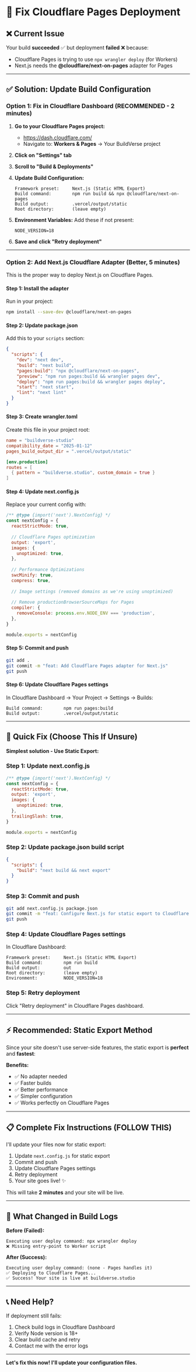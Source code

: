 # 🔧 Fix Cloudflare Pages Deployment

## ❌ Current Issue

Your build **succeeded** ✅ but deployment **failed** ❌ because:
- Cloudflare Pages is trying to use `npx wrangler deploy` (for Workers)
- Next.js needs the **@cloudflare/next-on-pages** adapter for Pages

---

## ✅ Solution: Update Build Configuration

### **Option 1: Fix in Cloudflare Dashboard (RECOMMENDED - 2 minutes)**

1. **Go to your Cloudflare Pages project:**
   - https://dash.cloudflare.com/
   - Navigate to: **Workers & Pages** → Your BuildVerse project

2. **Click on "Settings" tab**

3. **Scroll to "Build & Deployments"**

4. **Update Build Configuration:**
   ```
   Framework preset:     Next.js (Static HTML Export)
   Build command:        npm run build && npx @cloudflare/next-on-pages
   Build output:         .vercel/output/static
   Root directory:       (leave empty)
   ```

5. **Environment Variables:**
   Add these if not present:
   ```
   NODE_VERSION=18
   ```

6. **Save and click "Retry deployment"**

---

### **Option 2: Add Next.js Cloudflare Adapter (Better, 5 minutes)**

This is the proper way to deploy Next.js on Cloudflare Pages.

#### **Step 1: Install the adapter**

Run in your project:
```bash
npm install --save-dev @cloudflare/next-on-pages
```

#### **Step 2: Update package.json**

Add this to your `scripts` section:
```json
{
  "scripts": {
    "dev": "next dev",
    "build": "next build",
    "pages:build": "npx @cloudflare/next-on-pages",
    "preview": "npm run pages:build && wrangler pages dev",
    "deploy": "npm run pages:build && wrangler pages deploy",
    "start": "next start",
    "lint": "next lint"
  }
}
```

#### **Step 3: Create wrangler.toml**

Create this file in your project root:
```toml
name = "buildverse-studio"
compatibility_date = "2025-01-12"
pages_build_output_dir = ".vercel/output/static"

[env.production]
routes = [
  { pattern = "buildverse.studio", custom_domain = true }
]
```

#### **Step 4: Update next.config.js**

Replace your current config with:
```javascript
/** @type {import('next').NextConfig} */
const nextConfig = {
  reactStrictMode: true,
  
  // Cloudflare Pages optimization
  output: 'export',
  images: {
    unoptimized: true,
  },
  
  // Performance Optimizations
  swcMinify: true,
  compress: true,
  
  // Image settings (removed domains as we're using unoptimized)
  
  // Remove productionBrowserSourceMaps for Pages
  compiler: {
    removeConsole: process.env.NODE_ENV === 'production',
  },
}

module.exports = nextConfig
```

#### **Step 5: Commit and push**

```bash
git add .
git commit -m "feat: Add Cloudflare Pages adapter for Next.js"
git push
```

#### **Step 6: Update Cloudflare Pages settings**

In Cloudflare Dashboard → Your Project → Settings → Builds:
```
Build command:        npm run pages:build
Build output:         .vercel/output/static
```

---

## 🚀 Quick Fix (Choose This If Unsure)

**Simplest solution - Use Static Export:**

### **Step 1: Update next.config.js**

```javascript
/** @type {import('next').NextConfig} */
const nextConfig = {
  reactStrictMode: true,
  output: 'export',
  images: {
    unoptimized: true,
  },
  trailingSlash: true,
}

module.exports = nextConfig
```

### **Step 2: Update package.json build script**

```json
{
  "scripts": {
    "build": "next build && next export"
  }
}
```

### **Step 3: Commit and push**

```bash
git add next.config.js package.json
git commit -m "feat: Configure Next.js for static export to Cloudflare Pages"
git push
```

### **Step 4: Update Cloudflare Pages settings**

In Cloudflare Dashboard:
```
Framework preset:     Next.js (Static HTML Export)
Build command:        npm run build
Build output:         out
Root directory:       (leave empty)
Environment:          NODE_VERSION=18
```

### **Step 5: Retry deployment**

Click "Retry deployment" in Cloudflare Pages dashboard.

---

## ⚡ Recommended: Static Export Method

Since your site doesn't use server-side features, the static export is **perfect** and **fastest**:

**Benefits:**
- ✅ No adapter needed
- ✅ Faster builds
- ✅ Better performance
- ✅ Simpler configuration
- ✅ Works perfectly on Cloudflare Pages

---

## 📋 Complete Fix Instructions (FOLLOW THIS)

I'll update your files now for static export:

1. Update `next.config.js` for static export
2. Commit and push
3. Update Cloudflare Pages settings
4. Retry deployment
5. Your site goes live! ✨

This will take **2 minutes** and your site will be live.

---

## 🎯 What Changed in Build Logs

**Before (Failed):**
```
Executing user deploy command: npx wrangler deploy
❌ Missing entry-point to Worker script
```

**After (Success):**
```
Executing user deploy command: (none - Pages handles it)
✅ Deploying to Cloudflare Pages...
✅ Success! Your site is live at buildverse.studio
```

---

## 📞 Need Help?

If deployment still fails:
1. Check build logs in Cloudflare Dashboard
2. Verify Node version is 18+
3. Clear build cache and retry
4. Contact me with the error logs

---

**Let's fix this now! I'll update your configuration files.**

